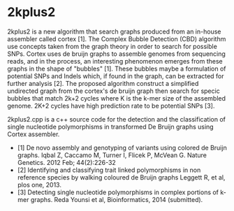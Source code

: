 # 2kplus2

2kplus2 is a new algorithm that search graphs produced from an in-house assembler called cortex [1]. The Complex Bubble Detection (CBD) algorithm use concepts taken from the graph theory in order to search for possible SNPs. Cortex uses de bruijn graphs to assemble genomes from sequencing reads, and in the process, an interesting phenomenon emerges from these graphs in the shape of "bubbles" [1]. These bubbles maybe a formulation of potential SNPs and Indels which, if found in the graph, can be extracted for further analysis [2]. The proposed algorithm construct a simplified undirected graph from the cortex's de bruijn graph then search for specic bubbles that match 2k+2 cycles where K is the k-mer size of the assembled genome.  2K+2 cycles have high prediction rate to be potential SNPs [3].


2kplus2.cpp is a c++ source code for the detection and the classification of single nucleotide polymorphisms in transformed De Bruijn graphs using Cortex assembler.

* [1] De novo assembly and genotyping of variants using colored de Bruijn graphs. Iqbal Z, Caccamo M, Turner I, Flicek P, McVean G. Nature Genetics. 2012 Feb; 44(2):226-32
* [2] Identifying and classifying trait linked polymorphisms in non reference species by walking coloured de Bruijn graphs Leggett R, et al, plos one, 2013.
* [3] Detecting single nucleotide polymorphisms in complex portions of k-mer graphs. Reda Younsi et al, Bioinformatics, 2014 (submitted).
